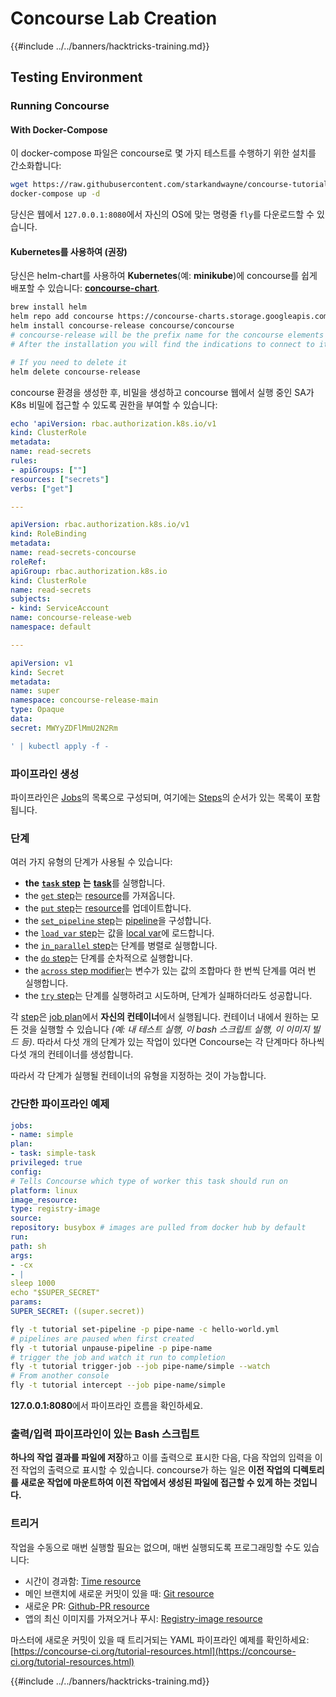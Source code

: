 # Concourse Lab Creation

{{#include ../../banners/hacktricks-training.md}}

## Testing Environment

### Running Concourse

#### With Docker-Compose

이 docker-compose 파일은 concourse로 몇 가지 테스트를 수행하기 위한 설치를 간소화합니다:
```bash
wget https://raw.githubusercontent.com/starkandwayne/concourse-tutorial/master/docker-compose.yml
docker-compose up -d
```
당신은 웹에서 `127.0.0.1:8080`에서 자신의 OS에 맞는 명령줄 `fly`를 다운로드할 수 있습니다.

#### Kubernetes를 사용하여 (권장)

당신은 helm-chart를 사용하여 **Kubernetes**(예: **minikube**)에 concourse를 쉽게 배포할 수 있습니다: [**concourse-chart**](https://github.com/concourse/concourse-chart).
```bash
brew install helm
helm repo add concourse https://concourse-charts.storage.googleapis.com/
helm install concourse-release concourse/concourse
# concourse-release will be the prefix name for the concourse elements in k8s
# After the installation you will find the indications to connect to it in the console

# If you need to delete it
helm delete concourse-release
```
concourse 환경을 생성한 후, 비밀을 생성하고 concourse 웹에서 실행 중인 SA가 K8s 비밀에 접근할 수 있도록 권한을 부여할 수 있습니다:
```yaml
echo 'apiVersion: rbac.authorization.k8s.io/v1
kind: ClusterRole
metadata:
name: read-secrets
rules:
- apiGroups: [""]
resources: ["secrets"]
verbs: ["get"]

---

apiVersion: rbac.authorization.k8s.io/v1
kind: RoleBinding
metadata:
name: read-secrets-concourse
roleRef:
apiGroup: rbac.authorization.k8s.io
kind: ClusterRole
name: read-secrets
subjects:
- kind: ServiceAccount
name: concourse-release-web
namespace: default

---

apiVersion: v1
kind: Secret
metadata:
name: super
namespace: concourse-release-main
type: Opaque
data:
secret: MWYyZDFlMmU2N2Rm

' | kubectl apply -f -
```
### 파이프라인 생성

파이프라인은 [Jobs](https://concourse-ci.org/jobs.html)의 목록으로 구성되며, 여기에는 [Steps](https://concourse-ci.org/steps.html)의 순서가 있는 목록이 포함됩니다.

### 단계

여러 가지 유형의 단계가 사용될 수 있습니다:

- **the** [**`task` step**](https://concourse-ci.org/task-step.html) **는** [**task**](https://concourse-ci.org/tasks.html)를 실행합니다.
- the [`get` step](https://concourse-ci.org/get-step.html)는 [resource](https://concourse-ci.org/resources.html)를 가져옵니다.
- the [`put` step](https://concourse-ci.org/put-step.html)는 [resource](https://concourse-ci.org/resources.html)를 업데이트합니다.
- the [`set_pipeline` step](https://concourse-ci.org/set-pipeline-step.html)는 [pipeline](https://concourse-ci.org/pipelines.html)을 구성합니다.
- the [`load_var` step](https://concourse-ci.org/load-var-step.html)는 값을 [local var](https://concourse-ci.org/vars.html#local-vars)에 로드합니다.
- the [`in_parallel` step](https://concourse-ci.org/in-parallel-step.html)는 단계를 병렬로 실행합니다.
- the [`do` step](https://concourse-ci.org/do-step.html)는 단계를 순차적으로 실행합니다.
- the [`across` step modifier](https://concourse-ci.org/across-step.html#schema.across)는 변수가 있는 값의 조합마다 한 번씩 단계를 여러 번 실행합니다.
- the [`try` step](https://concourse-ci.org/try-step.html)는 단계를 실행하려고 시도하며, 단계가 실패하더라도 성공합니다.

각 [step](https://concourse-ci.org/steps.html)은 [job plan](https://concourse-ci.org/jobs.html#schema.job.plan)에서 **자신의 컨테이너**에서 실행됩니다. 컨테이너 내에서 원하는 모든 것을 실행할 수 있습니다 _(예: 내 테스트 실행, 이 bash 스크립트 실행, 이 이미지 빌드 등)_. 따라서 다섯 개의 단계가 있는 작업이 있다면 Concourse는 각 단계마다 하나씩 다섯 개의 컨테이너를 생성합니다.

따라서 각 단계가 실행될 컨테이너의 유형을 지정하는 것이 가능합니다.

### 간단한 파이프라인 예제
```yaml
jobs:
- name: simple
plan:
- task: simple-task
privileged: true
config:
# Tells Concourse which type of worker this task should run on
platform: linux
image_resource:
type: registry-image
source:
repository: busybox # images are pulled from docker hub by default
run:
path: sh
args:
- -cx
- |
sleep 1000
echo "$SUPER_SECRET"
params:
SUPER_SECRET: ((super.secret))
```

```bash
fly -t tutorial set-pipeline -p pipe-name -c hello-world.yml
# pipelines are paused when first created
fly -t tutorial unpause-pipeline -p pipe-name
# trigger the job and watch it run to completion
fly -t tutorial trigger-job --job pipe-name/simple --watch
# From another console
fly -t tutorial intercept --job pipe-name/simple
```
**127.0.0.1:8080**에서 파이프라인 흐름을 확인하세요.

### 출력/입력 파이프라인이 있는 Bash 스크립트

**하나의 작업 결과를 파일에 저장**하고 이를 출력으로 표시한 다음, 다음 작업의 입력을 이전 작업의 출력으로 표시할 수 있습니다. concourse가 하는 일은 **이전 작업의 디렉토리를 새로운 작업에 마운트하여 이전 작업에서 생성된 파일에 접근할 수 있게 하는 것입니다.**

### 트리거

작업을 수동으로 매번 실행할 필요는 없으며, 매번 실행되도록 프로그래밍할 수도 있습니다:

- 시간이 경과함: [Time resource](https://github.com/concourse/time-resource/)
- 메인 브랜치에 새로운 커밋이 있을 때: [Git resource](https://github.com/concourse/git-resource)
- 새로운 PR: [Github-PR resource](https://github.com/telia-oss/github-pr-resource)
- 앱의 최신 이미지를 가져오거나 푸시: [Registry-image resource](https://github.com/concourse/registry-image-resource/)

마스터에 새로운 커밋이 있을 때 트리거되는 YAML 파이프라인 예제를 확인하세요: [https://concourse-ci.org/tutorial-resources.html](https://concourse-ci.org/tutorial-resources.html)

{{#include ../../banners/hacktricks-training.md}}
